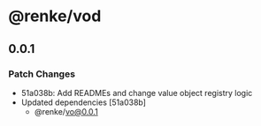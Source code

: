 # @renke/vod

## 0.0.1
### Patch Changes

- 51a038b: Add READMEs and change value object registry logic
- Updated dependencies [51a038b]
  - @renke/vo@0.0.1
